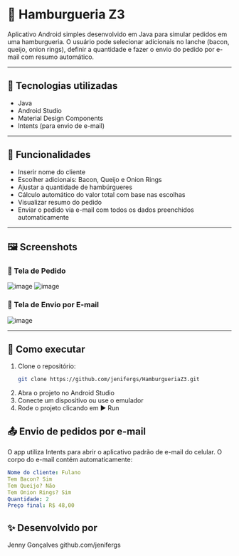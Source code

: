 # 🍔 Hamburgueria Z3

Aplicativo Android simples desenvolvido em Java para simular pedidos em uma hamburgueria. O usuário pode selecionar adicionais no lanche (bacon, queijo, onion rings), definir a quantidade e fazer o envio do pedido por e-mail com resumo automático.

---

## 🧪 Tecnologias utilizadas

- Java
- Android Studio
- Material Design Components
- Intents (para envio de e-mail)

---

## 📱 Funcionalidades

- Inserir nome do cliente
- Escolher adicionais: Bacon, Queijo e Onion Rings
- Ajustar a quantidade de hambúrgueres
- Cálculo automático do valor total com base nas escolhas
- Visualizar resumo do pedido
- Enviar o pedido via e-mail com todos os dados preenchidos automaticamente

---

## 🖼️ Screenshots

### 📝 Tela de Pedido
![image](https://github.com/user-attachments/assets/38f9335c-ae16-4f63-ad08-310a422d73a6)
![image](https://github.com/user-attachments/assets/e897a501-4a3d-4fdb-9a0e-7948e1111ffe)


### 📧 Tela de Envio por E-mail
![image](https://github.com/user-attachments/assets/77d68442-9a69-47d0-8630-7efce6e8adff)


---

## 🚀 Como executar

1. Clone o repositório:
   ```bash
   git clone https://github.com/jenifergs/HamburgueriaZ3.git
2. Abra o projeto no Android Studio
3. Conecte um dispositivo ou use o emulador
4. Rode o projeto clicando em ▶️ Run

## 📤 Envio de pedidos por e-mail
O app utiliza Intents para abrir o aplicativo padrão de e-mail do celular. O corpo do e-mail contém automaticamente:

```yaml
Nome do cliente: Fulano
Tem Bacon? Sim
Tem Queijo? Não
Tem Onion Rings? Sim
Quantidade: 2
Preço final: R$ 48,00
```

## ✨ Desenvolvido por
Jenny Gonçalves
github.com/jenifergs


